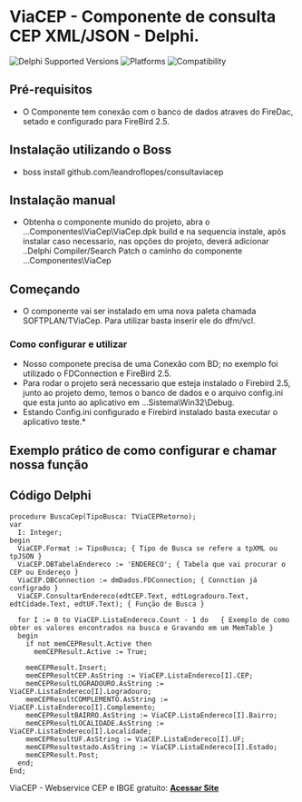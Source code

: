# ViaCEP - Componente de consulta CEP XML/JSON - Delphi.
![Delphi Supported Versions](https://img.shields.io/badge/Delphi%20Supported%20Versions-XE%20and%20ever-blue.svg)
![Platforms](https://img.shields.io/badge/Platforms-Win32%20and%20Win64-red.svg)
![Compatibility](https://img.shields.io/badge/Compatibility-VCL,%20Firemonkey%20DataSnap%20and%20uniGUI-brightgreen.svg)

## Pré-requisitos
* O Componente tem conexão com o banco de dados atraves do FireDac, setado e configurado para FireBird 2.5.
 
## Instalação utilizando o Boss
* boss install github.com/leandroflopes/consultaviacep

## Instalação manual
* Obtenha o componente munido do projeto, abra o ...Componentes\ViaCep\ViaCep.dpk build e na sequencia instale, após instalar caso necessario, nas opções do projeto, deverá adicionar ..Delphi Compiler/Search Patch o caminho do componente ...Componentes\ViaCep

## Começando
* O componente vai ser instalado em uma nova paleta chamada SOFTPLAN/TViaCep. Para utilizar basta inserir ele do dfm/vcl.
  
### Como configurar e utilizar
* Nosso componete precisa de uma Conexão com BD; no exemplo foi utilizado o FDConnection e FireBird 2.5.
* Para rodar o projeto será necessario que esteja instalado o Firebird 2.5, junto ao projeto demo, temos o banco de dados e o arquivo config.ini que esta junto ao aplicativo em ...Sistema\Win32\Debug.
* Estando Config.ini configurado e Firebird instalado basta executar o aplicativo teste.*

## Exemplo prático de como configurar e chamar nossa função

## Código Delphi
```delphi
procedure BuscaCep(TipoBusca: TViaCEPRetorno);
var
  I: Integer;
begin
  ViaCEP.Format := TipoBusca; { Tipo de Busca se refere a tpXML ou tpJSON }
  ViaCEP.DBTabelaEndereco := 'ENDERECO'; { Tabela que vai procurar o CEP ou Endereço }
  ViaCEP.DBConnection := dmDados.FDConnection; { Connction já configrado }
  ViaCEP.ConsultarEndereco(edtCEP.Text, edtLogradouro.Text, edtCidade.Text, edtUF.Text); { Função de Busca }
 
  for I := 0 to ViaCEP.ListaEndereco.Count - 1 do   { Exemplo de como obter os valores encontrados na busca e Gravando em um MemTable }
  begin
    if not memCEPResult.Active then
      memCEPResult.Active := True;

    memCEPResult.Insert;
    memCEPResultCEP.AsString := ViaCEP.ListaEndereco[I].CEP;
    memCEPResultLOGRADOURO.AsString := ViaCEP.ListaEndereco[I].Logradouro;
    memCEPResultCOMPLEMENTO.AsString := ViaCEP.ListaEndereco[I].Complemento;
    memCEPResultBAIRRO.AsString := ViaCEP.ListaEndereco[I].Bairro;
    memCEPResultLOCALIDADE.AsString := ViaCEP.ListaEndereco[I].Localidade;
    memCEPResultUF.AsString := ViaCEP.ListaEndereco[I].UF;
    memCEPResultestado.AsString := ViaCEP.ListaEndereco[I].Estado;
    memCEPResult.Post;
  end;
End;

```

ViaCEP - Webservice CEP e IBGE gratuito: [**Acessar Site**](https://viacep.com.br/)
